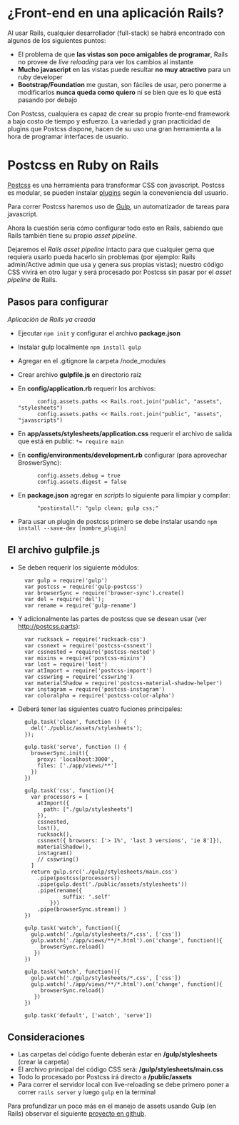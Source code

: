 # ¿Front-end en una aplicación Rails?

Al usar Rails, cualquier desarrollador (full-stack) se habrá encontrado con algunos de los siguientes puntos:
- El problema de que **las vistas son poco amigables de programar**, Rails no provee de *live reloading* para ver los cambios al instante
- **Mucho javascript** en las vistas puede resultar **no muy atractivo** para un ruby developer
- **Bootstrap/Foundation** me gustan, son fáciles de usar, pero ponerme a modificarlos **nunca queda como quiero** ni se bien que es lo que está pasando por debajo

Con Postcss, cualquiera es capaz de crear su propio fronte-end framework a bajo costo de tiempo y esfuerzo. La variedad y gran practicidad de plugins que Postcss dispone, hacen de su uso una gran herramienta a la hora de programar interfaces de usuario.

# Postcss en Ruby on Rails

[Postcss](http://postcss.org) es una herramienta para transformar CSS con javascript. Postcss es modular, se pueden instalar [plugins]() según la coneveniencia del usuario.

Para correr Postcss haremos uso de [Gulp](http://gulpjs.com), un automatizador de tareas para javascript.

Ahora la cuestión sería cómo configurar todo esto en Rails, sabiendo que Rails también tiene su propio *asset pipeline*.

Dejaremos el *Rails asset pipeline* intacto para que cualquier gema que requiera usarlo pueda hacerlo sin problemas (por ejemplo: Rails admin/Active admin que usa y genera sus propias vistas); nuestro código CSS vivirá en otro lugar y será procesado por Postcss sin pasar por el *asset pipeline* de Rails.

## Pasos para configurar
_Aplicación de Rails ya creada_

- Ejecutar `npm init` y configurar el archivo **package.json**
- Instalar gulp localmente `npm install gulp`
- Agregar en el .gitignore la carpeta /node_modules
- Crear archivo **gulpfile.js** en directorio raíz
- En **config/application.rb** requerir los archivos:

            config.assets.paths << Rails.root.join("public", "assets", "stylesheets")
            config.assets.paths << Rails.root.join("public", "assets", "javascripts")
- En **app/assets/stylesheets/application.css** requerir el archivo de salida que está en public:
`*= require main`
- En **config/environments/development.rb** configurar (para aprovechar BroswerSync):

            config.assets.debug = true
            config.assets.digest = false
- En **package.json** agregar en *scripts* lo siguiente para limpiar y compilar:

            "postinstall": "gulp clean; gulp css;"
- Para usar un plugin de postcss primero se debe instalar usando `npm install --save-dev [nombre_plugin]`

## El archivo gulpfile.js

- Se deben requerir los siguiente módulos:

        var gulp = require('gulp')
        var postcss = require('gulp-postcss')
        var browserSync = require('browser-sync').create()
        var del = require('del');
        var rename = require('gulp-rename')
- Y adicionalmente las partes de postcss que se desean usar (ver http://postcss.parts):

        var rucksack = require('rucksack-css')
        var cssnext = require('postcss-cssnext')
        var cssnested = require('postcss-nested')
        var mixins = require('postcss-mixins')
        var lost = require('lost')
        var atImport = require('postcss-import')
        var csswring = require('csswring')
        var materialShadow = require('postcss-material-shadow-helper')
        var instagram = require('postcss-instagram')
        var coloralpha = require('postcss-color-alpha')
- Deberá tener las siguientes cuatro fuciones principales:

        gulp.task('clean', function () {
          del('./public/assets/stylesheets');
        });

        gulp.task('serve', function () {
          browserSync.init({
            proxy: 'localhost:3000',
            files: ['./app/views/**']
          })
        })

        gulp.task('css', function(){
          var processors = [
            atImport({
              path: ["./gulp/stylesheets"]
            }),
            cssnested,
            lost(),
            rucksack(),
            cssnext({ browsers: ['> 1%', 'last 3 versions', 'ie 8']}),
            materialShadow(),
            instagram()
            // csswring()
          ]
          return gulp.src('./gulp/stylesheets/main.css')
            .pipe(postcss(processors))
            .pipe(gulp.dest('./public/assets/stylesheets'))
            .pipe(rename({
                    suffix: '.self'
                }))
            .pipe(browserSync.stream() )
        })

        gulp.task('watch', function(){
          gulp.watch('./gulp/stylesheets/*.css', ['css'])
          gulp.watch('./app/views/**/*.html').on('change', function(){
             browserSync.reload()
           })
        })

        gulp.task('watch', function(){
          gulp.watch('./gulp/stylesheets/*.css', ['css'])
          gulp.watch('./app/views/**/*.html').on('change', function(){
             browserSync.reload()
           })
        })

        gulp.task('default', ['watch', 'serve'])


## Consideraciones

- Las carpetas del código fuente deberán estar en **/gulp/stylesheets** (crear la carpeta)
- El archivo principal del código CSS será: **/gulp/stylesheets/main.css**
- Todo lo procesado por Postcss irá directo a **/public/assets**
- Para correr el servidor local con live-reloading se debe primero poner a correr `rails server` y luego `gulp` en la terminal

Para profundizar un poco más en el manejo de assets usando Gulp (en Rails) observar el siguiente [proyecto en github](https://github.com/vigetlabs/gulp-rails-pipeline).
